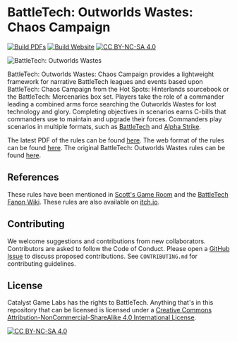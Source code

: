 [battletech-tw]: https://store.catalystgamelabs.com/products/battletech-total-warfare-pdf
[battletech-as]: https://store.catalystgamelabs.com/products/battletech-alpha-strike-commanders-edition

[outworlds-pdf]:      https://outworlds-chaos.jeremylt.org/downloads?full
[outworlds-web]:      https://outworlds-chaos.jeremylt.org
[outworlds-original]: https://outworlds-wastes.jeremylt.org

[build-pdf-job]:   https://github.com/Eudicods/outworlds-chaos/actions/workflows/build-pdf.yml
[build-pdf-badge]: https://github.com/Eudicods/outworlds-chaos/actions/workflows/build-pdf.yml/badge.svg
[build-web-job]:   https://github.com/Eudicods/outworlds-chaos/actions/workflows/build-website.yml
[build-web-badge]: https://github.com/Eudicods/outworlds-chaos/actions/workflows/build-website.yml/badge.svg

[github-issues]:   https://github.com/Eudicods/outworlds-chaos/issues

[scotts-list]: https://scottsgameroom.com/2022/05/13/battletech-play-formats
[fanon-wiki]:  https://battletechfanon.fandom.com/wiki/Battletech:_Outworlds_Wastes_(Casual_Campaigns)
[itchio-link]: https://jeremyluket.itch.io/battletech-outworlds-wastes

[cc-by-nc-sa]:       https://creativecommons.org/licenses/by-nc-sa/4.0/
[cc-by-nc-sa-badge]: https://img.shields.io/badge/License-CC%20BY--NC--SA%204.0-lightgrey.svg
[cc-by-nc-sa-image]: https://licensebuttons.net/l/by-nc-sa/4.0/88x31.png

[outworlds-wastes-logo]: rules/img/outworlds-wastes.ico

# BattleTech: Outworlds Wastes: Chaos Campaign

[![Build PDFs][build-pdf-badge]][build-pdf-job]
[![Build Website][build-web-badge]][build-web-job]
[![CC BY-NC-SA 4.0][cc-by-nc-sa-badge]][cc-by-nc-sa]

![BattleTech: Outworlds Wastes][outworlds-wastes-logo]

BattleTech: Outworlds Wastes: Chaos Campaign provides a lightweight framework for narrative BattleTech leagues and events based upon BattleTech: Chaos Campaign from the Hot Spots: Hinterlands sourcebook or the BattleTech: Mercenaries box set.
Players take the role of a commander leading a combined arms force searching the Outworlds Wastes for lost technology and glory.
Completing objectives in scenarios earns C-bills that commanders use to maintain and upgrade their forces.
Commanders play scenarios in multiple formats, such as [BattleTech][battletech-tw] and [Alpha Strike][battletech-as].

The latest PDF of the rules can be found [here][outworlds-pdf].
The web format of the rules can be found [here][outworlds-web].
The original BattleTech: Outworlds Wastes rules can be found [here][outworlds-original].

## References

These rules have been mentioned in [Scott's Game Room][scotts-list] and the [BattleTech Fanon Wiki][fanon-wiki].
These rules are also available on [itch.io][itchio-link].

## Contributing

We welcome suggestions and contributions from new collaborators.
Contributors are asked to follow the Code of Conduct.
Please open a [GitHub Issue][github-issues] to discuss proposed contributions.
See `CONTRIBUTING.md` for contributing guidelines.

## License

Catalyst Game Labs has the rights to BattleTech.
Anything that's in this repository that can be licensed is licensed under a
[Creative Commons Attribution-NonCommercial-ShareAlike 4.0 International License][cc-by-nc-sa].

[![CC BY-NC-SA 4.0][cc-by-nc-sa-image]][cc-by-nc-sa]
